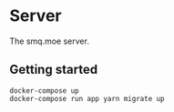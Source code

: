 # Server
The smq.moe server.

## Getting started

    docker-compose up
    docker-compose run app yarn migrate up
